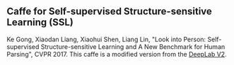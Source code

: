 ## Caffe for Self-supervised Structure-sensitive Learning (SSL)
Ke Gong, Xiaodan Liang, Xiaohui Shen, Liang Lin, "Look into Person: Self-supervised Structure-sensitive Learning and A New Benchmark for Human Parsing", CVPR 2017.
This caffe is a modified version from the [DeepLab V2](https://bitbucket.org/aquariusjay/deeplab-public-ver2/).
